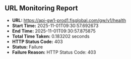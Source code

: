 ## URL Monitoring Report

- **URL:** https://api-gw1-prod1.fisglobal.com/gw/v1/health
- **Start Time:** 2025-11-01T09:30:57.692673
- **End Time:** 2025-11-01T09:30:57.875875
- **Total Time Taken:** 0.183202 seconds
- **HTTP Status Code:** 403
- **Status:** Failure
- **Failure Reason:** HTTP Status Code: 403
